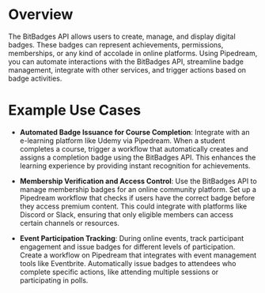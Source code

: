 # Overview

The BitBadges API allows users to create, manage, and display digital badges. These badges can represent achievements, permissions, memberships, or any kind of accolade in online platforms. Using Pipedream, you can automate interactions with the BitBadges API, streamline badge management, integrate with other services, and trigger actions based on badge activities.

# Example Use Cases

- **Automated Badge Issuance for Course Completion**: Integrate with an e-learning platform like Udemy via Pipedream. When a student completes a course, trigger a workflow that automatically creates and assigns a completion badge using the BitBadges API. This enhances the learning experience by providing instant recognition for achievements.

- **Membership Verification and Access Control**: Use the BitBadges API to manage membership badges for an online community platform. Set up a Pipedream workflow that checks if users have the correct badge before they access premium content. This could integrate with platforms like Discord or Slack, ensuring that only eligible members can access certain channels or resources.

- **Event Participation Tracking**: During online events, track participant engagement and issue badges for different levels of participation. Create a workflow on Pipedream that integrates with event management tools like Eventbrite. Automatically issue badges to attendees who complete specific actions, like attending multiple sessions or participating in polls.
